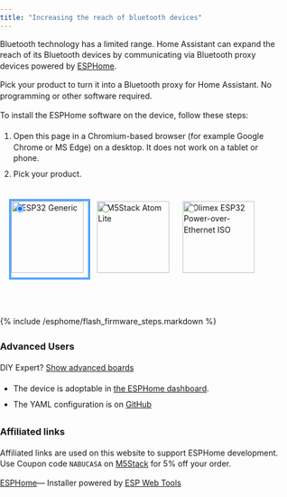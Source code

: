 ```yaml
---
title: "Increasing the reach of bluetooth devices"
---
```



  <head>
    <style>
      body {
        font-family: -apple-system, system-ui, BlinkMacSystemFont, "Segoe UI",
          Roboto, Ubuntu, sans-serif;
        padding: 0;
        margin: 0;
        line-height: 1.4;
      }
      .content {
        max-width: 600px;
        margin: 0 auto;
        padding: 12px;
      }
      .header {
        display: block;
        width: 100%;
        aspect-ratio: 1200 / 675;
        border-radius: 12px;
      }
      .hidden {
        display: none;
      }
      li {
        padding: 4px 0;
      }
      .radios {
        display: flex;
        flex-direction: row;
        flex-wrap: wrap;
        align-items: center;
      }
      .radios label {
        padding: 4px;
        cursor: pointer;
        width: calc(33.3% - 16px);
        display: block;
        position: relative;
      }
      .radios input {
        position: absolute;
        top: 12px;
        left: 12px;
      }
      .radios img {
        display: block;
        width: calc(100% - 8px);
        border: 4px solid rgba(0, 0, 0, 0);
        aspect-ratio: 1;
      }
      input:checked + img {
        border-color: #58a6ff;
      }
      @media (prefers-color-scheme: dark) {
        body {
          background-color: #333;
          color: #fff;
        }
        a {
          color: #58a6ff;
        }
      }
      @media only screen and (max-width: 450px) {
        .radios label {
          width: calc(50% - 16px);
          max-width: initial;
        }
      }
      .diy::after {
        content: "DIY";
        background-color: #f44336;
        color: #fff;
        padding: 2px 4px;
        border-radius: 4px;
        font-size: 0.8em;
        position: absolute;
        bottom: 12px;
        left: 12px;
      }
      body .diy {
        display: none;
      }
      body.show-diy .diy {
        display: initial;
      }
    </style>
    <script
      type="module"
      src="https://unpkg.com/esp-web-tools@9/dist/web/install-button.js?module"
    ></script>
  </head>


Bluetooth technology has a limited range. Home Assistant can expand the reach of its Bluetooth devices by communicating via Bluetooth proxy devices powered by [ESPHome](https://esphome.io/). 

Pick your product to turn it into a Bluetooth proxy for Home Assistant. No programming or other software required.

To install the ESPHome software on the device, follow these steps:

1. Open this page in a Chromium-based browser (for example Google Chrome or MS Edge) on a desktop. It does not work on a tablet or phone.
1. Pick your product.

<div class="content">
<div class="radios">
    <label>
      <input type="radio" name="type" value="esp32-generic" checked />
      <img src="/images/docs/esphome/esp32_generic.png" alt="ESP32 Generic" />
    </label>
    <label>
      <input type="radio" name="type" value="m5stack-atom-lite" />
      <img src="/images/docs/esphome/m5stack_atom_lite.png" alt="M5Stack Atom Lite" />
    </label>
    <label>
      <input type="radio" name="type" value="olimex-esp32-poe-iso" />
      <img
        src="/images/docs/esphome/olimex_esp32_poe_iso.png"
        alt="Olimex ESP32 Power-over-Ethernet ISO"
      />
    </label>
    <label class="diy">
      <input type="radio" name="type" value="lilygo-t-eth-poe" />
      <img src="/images/docs/esphome/lilygo-eth-poe.png" alt="LilyGO T-ETH-POE" />
    </label>
    <label class="diy">
      <input type="radio" name="type" value="gl-s10" />
      <img src="/images/docs/esphome/gl-s10.png" alt="GL.iNet GL-S10" />
    </label>
    <label class="diy">
      <input type="radio" name="type" value="wt32-eth01" />
      <img src="/images/docs/esphome/wt32-eth01.png" alt="Wireless-Tag WT32-ETH01" />
    </label>
</div>
  <br />
  <p class="button-row" align="center">
          <esp-web-install-button></esp-web-install-button>
  </p>

  <div class="hidden info esp32-generic">
    <h3>Generic ESP32</h3>
    <p>
      Turn any ESP32 into a Bluetooth proxy for Home Assistant. This option
      only works for "plain" ESP32 and not for ESP32-C3 or other variants.
    </p>
    <p>Buy</p>
    <ul>
      <li>
        <a
          href="https://www.amazon.com/ESP-WROOM-32-Development-Microcontroller-Integrated-Compatible/dp/B08D5ZD528/?&_encoding=UTF8&tag=homeassista0e-20&linkCode=ur2&linkId=f9087b654cd5735f0761ae5db99e1e1a&camp=1789&creative=9325"
          >Amazon</a
        >
      </li>
    </ul>
  </div>

  <div class="hidden info gl-s10">
    <h3>GL.iNet GL-S10</h3>
    <p>
      ESP32 in a case with external antenna and wired Ethernet connection
      that can also be powered using Power over Ethernet 802.3af. Note that
      when installed via this website, Wi-Fi is disabled and it needs to be
      connected via Ethernet.
    </p>
      <b>Warning: This board requires extra work.</b>
      This device requires you to disassemble the device to be able to
      install it as a Bluetooth proxy. This installation method is for
      revision 2.X of their board. See instructions for the configuration of
      other revisions.
      <a href="https://blakadder.com/gl-s10/">Read DIY instructions.</a>
    </p>
    <p>Buy</p>
    <ul>
      <li>
        <a
          href="https://store.gl-inet.com/collections/iot-gateway/products/gl-s10-bluetooth-iot-gateway"
          >GL.iNet Shop</a
        >
      </li>
    </ul>
  </div>

  <div class="hidden info m5stack-atom-lite">
    <h3>M5Stack Atom Lite</h3>
    <p>Small ESP32 board with a case.</p>
    <p>Buy</p>
    <ul>
      <li>
        <a
          href="https://shop.m5stack.com/products/atom-lite-esp32-development-kit?ref=NabuCasa"
          >M5Stack Shop</a
        >
      </li>
      <li>
        <a
          href="https://www.aliexpress.com/item/1005003299215808.html?aff_platform=portals-tool&sk=_A8G2YF&aff_trace_key=90326d2a90444b4887632f62dd533ce4-1654058373639-07963-_A8G2YF&terminal_id=c5517a8c9bb44b4fb32147398fbc2576&aff_fcid=90326d2a90444b4887632f62dd533ce4-1654058373639-07963-_A8G2YF&tt=CPS_NORMAL&aff_fsk=_A8G2YF"
          >AliExpress</a
        >
      </li>
    </ul>
  </div>

<div class="hidden info olimex-esp32-poe-iso">
  <h3>Olimex ESP32 Power-over-Ethernet ISO</h3>
  <p>
    ESP32 board with wired Ethernet connection that can also be powered
    using Power over Ethernet 802.3af. Note that when installed via this
    website, Wi-Fi is disabled and it needs to be connected via Ethernet.
    The <i>ESP32-POE-ISO-EA</i> variant may provide better Bluetooth range
    since it has an external antennae.
    <a href="https://www.thingiverse.com/thing:3857281"
      >Case on Thingiverse.</a
    >
  </p>
  <p>Buy</p>
  <ul>
    <li>
      <a
        href="https://www.olimex.com/Products/IoT/ESP32/ESP32-POE-ISO-EA/open-source-hardware"
        >Olimex</a
      >
    </li>
    <li>
      <a
        href="https://www.mouser.com/ProductDetail/Olimex-Ltd/ESP32-POE-ISO?qs=sGAEpiMZZMuqBwn8WqcFUj2aNd7i9W7uc087HzBKguU1UBkflb3j3w%3D%3D"
        >Mouser</a
      >
    </li>
  </ul>
</div>

<div class="hidden info wt32-eth01">
  <h3>Wireless-Tag WT32-ETH01</h3>
  <p>
    ESP32 board with wired Ethernet connection. Note that when installed
    via this website, Wi-Fi is disabled and it needs to be connected via
    Ethernet.
    <a href="https://www.thingiverse.com/search?q=WT32-ETH01"
      >Various enclosures on Thingiverse.</a
    >
  </p>
  <p>
    <b>Warning: This board requires extra work.</b>
    This device requires you to create a special flash tool to be able to
    install it as a Bluetooth proxy.
    <a
      href="https://community.home-assistant.io/t/how-i-installed-esphome-on-the-wt32-eth01/359027"
      >Read DIY instructions.</a
    >
  </p>
  <p>Buy</p>
  <ul>
    <li>
      <a href="https://www.aliexpress.com/wholesale?SearchText=WT32-ETH01"
        >AliExpress</a
      >
    </li>
    <li>
      <a
        href="https://eu.mouser.com/ProductDetail/Seeed-Studio/102991455?qs=hd1VzrDQEGjybZ4QAH35DA%3D%3D"
        >Mouser</a
      >
    </li>
    <li>
      <a
        href="https://www.tubeszb.com/product/wt32-eth01-bluetooth-proxy-kit/53"
        >TubesZB - Kit with enlosure and USB-C</a
      >
    </li>
  </ul>
</div>

<div class="hidden info lilygo-t-eth-poe">
  <h3>LilyGO T-ETH-POE ESP32-WROOM</h3>
  <p>
    A compact board with an ESP32-WROOM module and wired Ethernet
    connection. Can be powered via Power over Ethernet 802.3af or via the
    built in USB-C port. Note that when installed via this website, Wi-Fi
    is disabled and it needs to be connected via Ethernet.
    <a
      href="https://www.thingiverse.com/search?q=LILYGO TTGO T-Internet-POE ESP32"
      >Various enclosures on Thingiverse.</a
    >
  </p>
  <p>
    <b>Warning: This board requires extra work.</b>
    This device comes with a special "download tool" that needs to be used
    to install it as a Bluetooth proxy.
  </p>
  <p>Buy</p>
  <ul>
    <li>
      <a
        href="https://www.aliexpress.com/item/2255800936677694.html?pdp_ext_f=%7B%22sku_id%22%3A%2210000014557692201%22%7D"
        >AliExpress</a
      >
    </li>
  </ul>
</div>
</div>

{% include /esphome/flash_firmware_steps.markdown %}

### Advanced Users

DIY Expert? [Show advanced boards](?diy)

* The device is adoptable in [the ESPHome dashboard](https://my.home-assistant.io/redirect/supervisor_addon/?addon=5c53de3b_esphome&amp;repository_url=https%3A%2F%2Fgithub.com%2Fesphome%2Fhome-assistant-addon).
* The YAML configuration is on [GitHub](https://github.com/esphome/bluetooth-proxies/)


### Affiliated links

Affiliated links are used on this website to support ESPHome development. Use Coupon code `NABUCASA` on [M5Stack](https://shop.m5stack.com/discount/NABUCASA?ref=NabuCasa) for 5% off your order.

[ESPHome](https://esphome.io)&mdash; Installer powered by [ESP Web Tools](https://esphome.github.io/esp-web-tools/)

<script>
  document.querySelectorAll('input[name="type"]').forEach((radio) => radio.addEventListener("change", () => {
      const button = document.querySelector("esp-web-install-button");
      button.manifest = `https://esphome.github.io/bluetooth-proxies/${radio.value}-manifest.json`;
      document.querySelectorAll(".info").forEach((info) => {
        info.classList.add("hidden");
      });
      document
        .querySelector(`.info.${radio.value}`)
        .classList.remove("hidden");
    })
  );
  document
    .querySelector('input[name="type"]:checked')
    .dispatchEvent(new Event("change"));
  if (new URLSearchParams(document.location.search).has("diy")) {
    document.body.classList.add("show-diy");
  }
</script>
